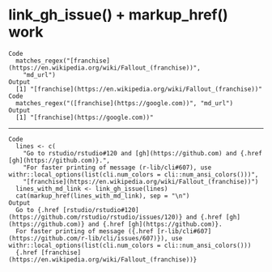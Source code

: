 # link_gh_issue() + markup_href() work

    Code
      matches_regex("[franchise](https://en.wikipedia.org/wiki/Fallout_(franchise))",
        "md_url")
    Output
      [1] "[franchise](https://en.wikipedia.org/wiki/Fallout_(franchise))"
    Code
      matches_regex("([franchise](https://google.com))", "md_url")
    Output
      [1] "[franchise](https://google.com))"

---

    Code
      lines <- c(
        "Go to rstudio/rstudio#120 and [gh](https://github.com) and {.href [gh](https://github.com)}.",
        "For faster printing of message (r-lib/cli#607), use withr::local_options(list(cli.num_colors = cli::num_ansi_colors()))",
        "[franchise](https://en.wikipedia.org/wiki/Fallout_(franchise))")
      lines_with_md_link <- link_gh_issue(lines)
      cat(markup_href(lines_with_md_link), sep = "\n")
    Output
      Go to {.href [rstudio/rstudio#120](https://github.com/rstudio/rstudio/issues/120)} and {.href [gh](https://github.com)} and {.href [gh](https://github.com)}.
      For faster printing of message ({.href [r-lib/cli#607](https://github.com/r-lib/cli/issues/607)}), use withr::local_options(list(cli.num_colors = cli::num_ansi_colors()))
      {.href [franchise](https://en.wikipedia.org/wiki/Fallout_(franchise))}

